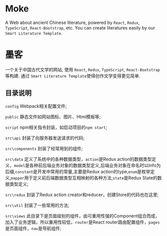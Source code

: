 # Moke 

A Web about ancient Chinese literature, powered by `React`, `Redux`, `TypeScript`, `React-Bootstrap`, etc. You can create literatures easily by our `Smart Literature Template`.

# 墨客

一个关于中国古代文学的网站, 使用 `React`, `Redux`, `TypeScript`, `React-Bootstrap`等构建. 通过 `Smart Literature Template`使得创作文学变得更见简单.

## 目录说明

`config` Webpack相关配置文件;

`public` 静态文件如网站图标、图片、Html模板等;

`script` npm相关指令封装，如启动项目的`npm start`;

`src\api` 封装了向服务器发送请求的代码;

`src\components` 封装了经常用到的组件;

`src\data` 定义了系统中的各种数据类型，`action`是Redux action的数据类型定义，`model`是各种前后端业务对象的数据类型定义,后端业务对象在命名时以Info为后缀,`constant`是开发中常用的常量,主要是Redux action的type,`enum`是枚举定义,`mapper`用于定义前后端数据类型互相映射的各种方法,`state`是Redux State的数据类型定义;

`src\redux` 封装了Redux action creator和reducer，创建Store的代码也在这里;

`src\util` 封装了一些常用的方法;

`src\views` 此目录下是页面级别的组件，由可重用性强的Component组合而成，加入了业务逻辑，所以重用性较低，`router`是React router路由配置组件，`pages`是页面组件，`nav`是导航组件;
